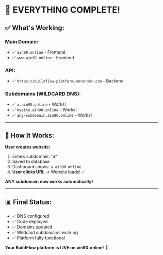 # 🎉 EVERYTHING COMPLETE!

## ✅ What's Working:

### **Main Domain:**
- ✅ `ain90.online` - Frontend
- ✅ `www.ain90.online` - Frontend

### **API:**
- ✅ `https://buildflow-platform.onrender.com` - Backend

### **Subdomains (WILDCARD DNS):**
- ✅ `a.ain90.online` - Works!
- ✅ `mysite.ain90.online` - Works!
- ✅ `any-subdomain.ain90.online` - Works!

---

## 🎯 How It Works:

**User creates website:**
1. Enters subdomain: "a"
2. Saved to database
3. Dashboard shows: `a.ain90.online`
4. **User clicks URL** → Website loads! ✅

**ANY subdomain now works automatically!**

---

## 📊 Final Status:

- ✅ DNS configured
- ✅ Code deployed
- ✅ Domains updated
- ✅ Wildcard subdomains working
- ✅ Platform fully functional

**Your BuildFlow platform is LIVE on ain90.online!** 🚀

